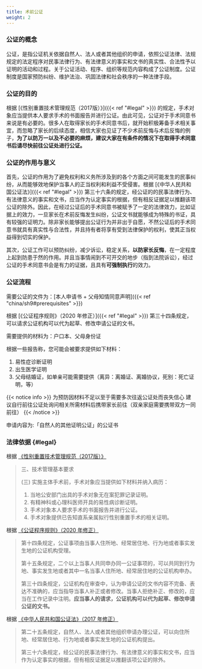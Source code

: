 ```yaml
---
title: 术前公证
weight: 2
---
```


### 公证的概念

公证，是指公证机关依据自然人、法人或者其他组织的申请，依照公证法律、法规规定的法定程序对民事法律行为、有法律意义的事实和文书的真实性、合法性予以证明的活动和过程。关于公证活动、程序、组织等规范内容构成了公证制度。公证制度是国家预防纠纷、维护法治、巩固法律和社会秩序的一种法律手段。

### 公证的目的

根据 [《性别重置技术管理规范（2017版）》]({{< ref "#legal" >}}) 的规定，手术对象应当提供本人要求手术的书面报告并进行公证。由此可见，公证对于手术同意书来说是有必要的。很多人在取得家长的手术同意书后，就开始积极筹备手术相关事宜，而忽略了家长的后续态度，相信大家也见证了不少术前反悔与术后反悔的例子，**为了以防万一以及不必要的麻烦，建议大家在有条件的情况下在取得手术同意书后请尽快前往公证处进行公证。**

### 公证的作用与意义

首先，公证的作用为了避免权利和义务所涉及到的各个方面之间可能发生的民事纠纷，从而能够效地保护当事人的正当权利和利益不受侵害。根据 [《中华人民共和国公证法》]({{< ref "#legal" >}}) 第三十六条的规定，经公证的的民事法律行为、有法律意义的事实和文书，应当作为认定事实的根据，但有相反证据足以推翻该项公证的除外。因此，在经过公证后的手术同意书被赋予了一定的法律效力，比如证据上的效力，一旦家长在术前反悔发生纠纷，公证文书就能够成为特殊的书证，具有较强的证明力。除非家长能够提出公证行为并非出于自愿，不然公证后的手术同意书就具有真实性与合法性，并且持有者将享有受到法律保护的权利，使其正当权益得到切实的保护。

其次，公证工作可以预防纠纷，减少诉讼，稳定关系，**以防家长反悔**，在一定程度上起到防患于然的作用。并且当事情闹到不可开交的地步（指到法院诉讼），经过公证的手术同意书会是有力的证据，且具有**可强制执行**的效力。

### 公证流程

需要公证的文件为：[本人申请书 + 父母知情同意声明]({{< ref "china/sh9#prerequisites" >}})

根据 [《公证程序规则》（2020 年修正）]({{< ref "#legal" >}}) 第三十四条规定，可以请求公证机构可以代为起草、修改申请公证的文书。

需要提供的材料为：户口本、父母身份证

根据一些报告称，您可能会被要求提供如下材料：

1. 易性症诊断证明
1. 出生医学证明
1. 父母结婚证，如单亲可能需要提供（离异：离婚证、离婚协议，死别：死亡证明，等）

{{< notice info >}}
为预防因材料不足以至于需要多次往返公证处而丧失信心
建议自行前往公证处询问相关所需材料后携带家长前往（双亲家庭需要携带双方一同前往）
{{< /notice >}}

申请内容为:「自然人的其他证明公证」的公证书

### 法律依据 {#legal}

根据 [《性别重置技术管理规范（2017版）》](http://www.nhc.gov.cn/yzygj/s3585/201702/e1b8e0c9b7c841d49c1895ecd475d957.shtml)

> 三、技术管理基本要求
>
> (三) 实施主体手术前，手术对象应当提供如下材料并纳入病历：
>
> 1. 当地公安部门出具的手术对象无在案犯罪记录证明。
> 1. 有精神科或心理科医师开具的易性病诊断证明。
> 1. 手术对象本人要求手术的书面报告并进行公证。
> 1. 手术对象提供已告知直系亲属拟行性别重置手术的相关证明。

根据 [《公证程序规则》（2020 年修正）](http://www.gov.cn/gongbao/content/2021/content_5578540.htm)

> 第十四条规定，公证事项由当事人住所地、经常居住地、行为地或者事实发生地的公证机构受理。
>
> 第十五条规定，二个以上当事人共同申办同一公证事项的，可以共同到行为地、事实发生地或者其中一名当事人住所地、经常居住地的公证机构申办。
>
> 第三十四条规定，公证机构在审查中，认为申请公证的文书内容不完备、表达不准确的，应当指导当事人补正或者修改。当事人拒绝补正、修改的，应当在工作记录中注明。**应当事人的请求，公证机构可以代为起草、修改申请公证的文书。**

根据 [《中华人民共和国公证法》（2017 年修正）](http://www.npc.gov.cn/zgrdw/npc/xinwen/2017-09/12/content_2028695.htm)

> 第二十五条规定，自然人、法人或者其他组织申请办理公证，可以向住所地、经常居住地、行为地或者事实发生地的公证机构提出。
>
> 第三十六条规定，经公证的民事法律行为、有法律意义的事实和文书，应当作为认定事实的根据，但有相反证据足以推翻该项公证的除外。
